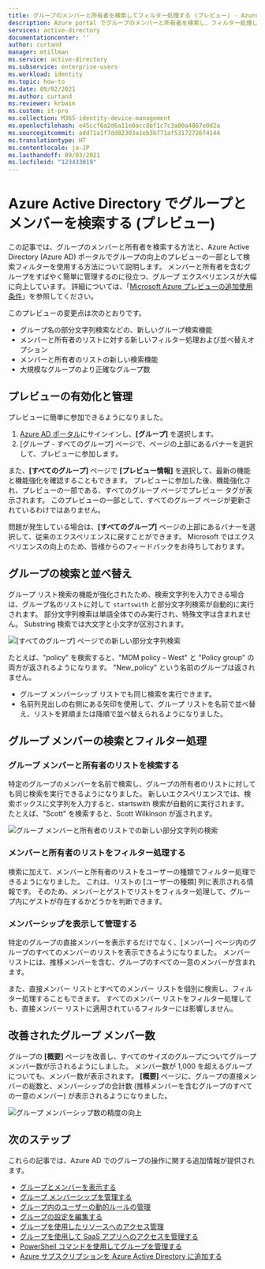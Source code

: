 ```yaml
---
title: グループのメンバーと所有者を検索してフィルター処理する (プレビュー) - Azure Active Directory |Microsoft Docs
description: Azure portal でグループのメンバーと所有者を検索し、フィルター処理します。
services: active-directory
documentationcenter: ''
author: curtand
manager: mtillman
ms.service: active-directory
ms.subservice: enterprise-users
ms.workload: identity
ms.topic: how-to
ms.date: 09/02/2021
ms.author: curtand
ms.reviewer: krbain
ms.custom: it-pro
ms.collection: M365-identity-device-management
ms.openlocfilehash: e45ccf6a2d6a11e0acc8bf1c7c3a00a4867e0d2a
ms.sourcegitcommit: add71a1f7dd82303a1eb3b771af53172726f4144
ms.translationtype: HT
ms.contentlocale: ja-JP
ms.lasthandoff: 09/03/2021
ms.locfileid: "123433019"
---
```

# <a name="search-groups-and-members-preview-in-azure-active-directory"></a>Azure Active Directory でグループとメンバーを検索する (プレビュー)

この記事では、グループのメンバーと所有者を検索する方法と、Azure Active Directory (Azure AD) ポータルでグループの向上のプレビューの一部として検索フィルターを使用する方法について説明します。 メンバーと所有者を含むグループをすばやく簡単に管理するのに役立つ、グループ エクスペリエンスが大幅に向上しています。 詳細については、「[Microsoft Azure プレビューの追加使用条件](https://azure.microsoft.com/support/legal/preview-supplemental-terms/)」を参照してください。

このプレビューの変更点は次のとおりです。

- グループ名の部分文字列検索などの、新しいグループ検索機能
- メンバーと所有者のリストに対する新しいフィルター処理および並べ替えオプション
- メンバーと所有者のリストの新しい検索機能
- 大規模なグループのより正確なグループ数

## <a name="enabling-and-managing-the-preview"></a>プレビューの有効化と管理

プレビューに簡単に参加できるようになりました。

  1. [Azure AD ポータル](https://portal.azure.com)にサインインし、**[グループ]** を選択します。
  2. [グループ - すべてのグループ] ページで、ページの上部にあるバナーを選択して、プレビューに参加します。

また、**[すべてのグループ]** ページで **[プレビュー情報]** を選択して、最新の機能と機能強化を確認することもできます。 プレビューに参加した後、機能強化され、プレビューの一部である、すべてのグループ ページでプレビュー タグが表示されます。 このプレビューの一部として、すべてのグループ ページが更新されているわけではありません。

問題が発生している場合は、**[すべてのグループ]** ページの上部にあるバナーを選択して、従来のエクスペリエンスに戻すことができます。 Microsoft ではエクスペリエンスの向上のため、皆様からのフィードバックをお待ちしております。

## <a name="group-search-and-sorting"></a>グループの検索と並べ替え

グループ リスト検索の機能が強化されたため、検索文字列を入力できる場合は、グループ名のリストに対して `startswith` と部分文字列検索が自動的に実行されます。 部分文字列検索は単語全体でのみ実行され、特殊文字は含まれません。 Substring 検索では大文字と小文字が区別されます。

![[すべてのグループ] ページでの新しい部分文字列検索](./media/groups-members-owners-search/groups-search-preview.png)

たとえば、"policy" を検索すると、"MDM policy – West" と "Policy group" の両方が返されるようになります。 "New_policy" という名前のグループは返されません。

- グループ メンバーシップ リストでも同じ検索を実行できます。
- 名前列見出しの右側にある矢印を使用して、グループ リストを名前で並べ替え、リストを昇順または降順で並べ替えられるようになりました。

## <a name="group-member-search-and-filtering"></a>グループ メンバーの検索とフィルター処理

### <a name="search-group-member-and-owner-lists"></a>グループ メンバーと所有者のリストを検索する

特定のグループのメンバーを名前で検索し、グループの所有者のリストに対しても同じ検索を実行できるようになりました。 新しいエクスペリエンスでは、検索ボックスに文字列を入力すると、startswith 検索が自動的に実行されます。 たとえば、"Scott" を検索すると、Scott Wilkinson が返されます。

![グループ メンバーと所有者のリストでの新しい部分文字列の検索](./media/groups-members-owners-search/members-list.png)

### <a name="filter-member-and-owners-list"></a>メンバーと所有者のリストをフィルター処理する

検索に加えて、メンバーと所有者のリストをユーザーの種類でフィルター処理できるようになりました。 これは、リストの [ユーザーの種類] 列に表示される情報です。 そのため、メンバーとゲストでリストをフィルター処理して、グループ内にゲストが存在するかどうかを判断できます。

### <a name="view-and-manage-membership"></a>メンバーシップを表示して管理する

特定のグループの直接メンバーを表示するだけでなく、[メンバー] ページ内のグループのすべてのメンバーのリストを表示できるようになりました。 メンバー リストには、推移メンバーを含む、グループのすべての一意のメンバーが含まれます。

また、直接メンバー リストとすべてのメンバー リストを個別に検索し、フィルター処理することもできます。 すべてのメンバー リストをフィルター処理しても、直接メンバー リストに適用されているフィルターには影響しません。

## <a name="improved-group-member-counts"></a>改善されたグループ メンバー数

グループの **[概要]** ページを改善し、すべてのサイズのグループについてグループ メンバー数が示されるようにしました。 メンバー数が 1,000 を超えるグループについても、メンバー数が表示されます。 **[概要]** ページに、グループの直接メンバーの総数と、メンバーシップの合計数 (推移メンバーを含むグループのすべての一意のメンバー) が表示されるようになりました。

![グループ メンバーシップ数の精度の向上](./media/groups-members-owners-search/member-numbers.png)

## <a name="next-steps"></a>次のステップ

これらの記事では、Azure AD でのグループの操作に関する追加情報が提供されます。

- [グループとメンバーを表示する](../fundamentals/active-directory-groups-view-azure-portal.md)
- [グループ メンバーシップを管理する](../fundamentals/active-directory-groups-membership-azure-portal.md)
- [グループ内のユーザーの動的ルールの管理](groups-create-rule.md)
- [グループの設定を編集する](../fundamentals/active-directory-groups-settings-azure-portal.md)
- [グループを使用したリソースへのアクセス管理](../fundamentals/active-directory-manage-groups.md)
- [グループを使用して SaaS アプリへのアクセスを管理する](groups-saasapps.md)
- [PowerShell コマンドを使用してグループを管理する](../enterprise-users/groups-settings-v2-cmdlets.md)
- [Azure サブスクリプションを Azure Active Directory に追加する](../fundamentals/active-directory-how-subscriptions-associated-directory.md)

